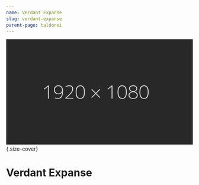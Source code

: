 ```yaml
---
name: Verdant Expanse
slug: verdant-expanse
parent-page: taldorei
---
```

![Caption](assets/img/placeholder_1920x1080.jpg){.size-cover}

# Verdant Expanse